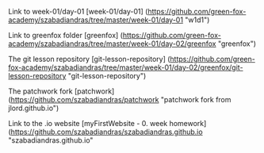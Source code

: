 Link to week-01/day-01 
[week-01/day-01] (https://github.com/green-fox-academy/szabadiandras/tree/master/week-01/day-01 "w1d1")

Link to greenfox folder
[greenfox] (https://github.com/green-fox-academy/szabadiandras/tree/master/week-01/day-02/greenfox "greenfox")

The git lesson repository
[git-lesson-repository] (https://github.com/green-fox-academy/szabadiandras/tree/master/week-01/day-02/greenfox/git-lesson-repository "git-lesson-repository")

The patchwork fork
[patchwork] (https://github.com/szabadiandras/patchwork "patchwork fork from jlord.github.io")

Link to the .io website
[myFirstWebsite - 0. week homework] (https://github.com/szabadiandras/szabadiandras.github.io "szabadiandras.github.io"

